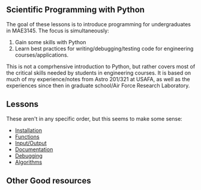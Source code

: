 ## Scientific Programming with Python

The goal of these lessons is to introduce programming for undergraduates in MAE3145. 
The focus is simultaneously:

1. Gain some skills with Python
2. Learn best practices for writing/debugging/testing code for engineering courses/applications.

This is not a comprhensive introduction to Python, but rather covers most of the critical skills needed by students in engineering courses. 
It is based on much of my experience/notes from Astro 201/321 at USAFA, as well as the experiences since then in graduate school/Air Force Research Laboratory.

## Lessons

These aren't in any specific order, but this seems to make some sense:

* [Installation](installation.pdf)
* [Functions](functions.pdf)
* [Input/Output](input_output.pdf)
* [Documentation](documentation.pdf)
* [Debugging](debugging.pdf)
* [Algorithms](algorithms.pdf)

## Other Good resources

